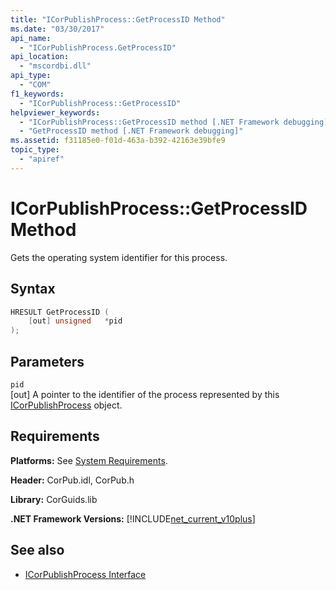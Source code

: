```yaml
---
title: "ICorPublishProcess::GetProcessID Method"
ms.date: "03/30/2017"
api_name: 
  - "ICorPublishProcess.GetProcessID"
api_location: 
  - "mscordbi.dll"
api_type: 
  - "COM"
f1_keywords: 
  - "ICorPublishProcess::GetProcessID"
helpviewer_keywords: 
  - "ICorPublishProcess::GetProcessID method [.NET Framework debugging]"
  - "GetProcessID method [.NET Framework debugging]"
ms.assetid: f31185e0-f01d-463a-b392-42163e39bfe9
topic_type: 
  - "apiref"
---
```

# ICorPublishProcess::GetProcessID Method
Gets the operating system identifier for this process.  
  
## Syntax  
  
```cpp  
HRESULT GetProcessID (  
    [out] unsigned   *pid  
);  
```  
  
## Parameters  
 `pid`  
 [out] A pointer to the identifier of the process represented by this [ICorPublishProcess](icorpublishprocess-interface.md) object.  
  
## Requirements  
 **Platforms:** See [System Requirements](../../get-started/system-requirements.md).  
  
 **Header:** CorPub.idl, CorPub.h  
  
 **Library:** CorGuids.lib  
  
 **.NET Framework Versions:** [!INCLUDE[net_current_v10plus](../../../../includes/net-current-v10plus-md.md)]  
  
## See also

- [ICorPublishProcess Interface](icorpublishprocess-interface.md)
